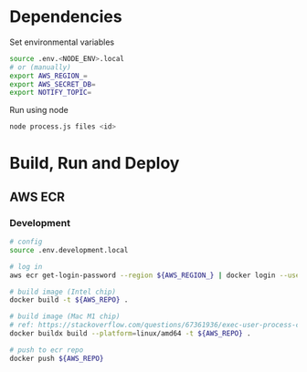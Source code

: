 # Dependencies

Set environmental variables

```sh
source .env.<NODE_ENV>.local
# or (manually)
export AWS_REGION_=
export AWS_SECRET_DB=
export NOTIFY_TOPIC=
```

Run using node

```sh
node process.js files <id>
```

# Build, Run and Deploy

## AWS ECR

### Development

```bash
# config
source .env.development.local

# log in
aws ecr get-login-password --region ${AWS_REGION_} | docker login --username AWS --password-stdin ${AWS_REPO}

# build image (Intel chip)
docker build -t ${AWS_REPO} .

# build image (Mac M1 chip)
# ref: https://stackoverflow.com/questions/67361936/exec-user-process-caused-exec-format-error-in-aws-fargate-service
docker buildx build --platform=linux/amd64 -t ${AWS_REPO} .

# push to ecr repo
docker push ${AWS_REPO}
```
